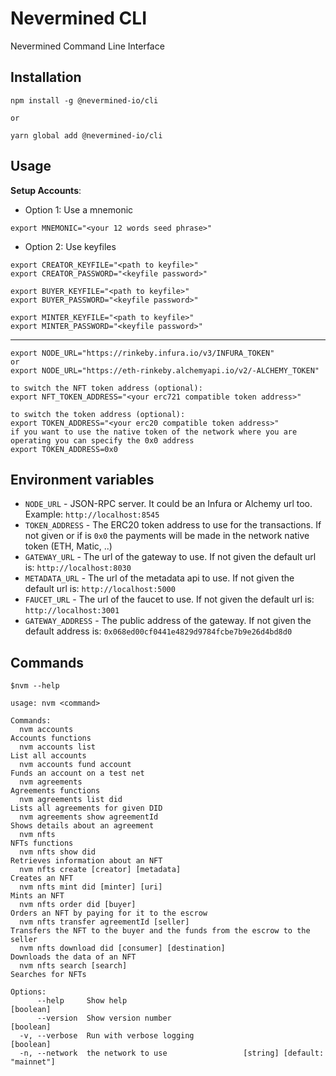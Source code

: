 # Nevermined CLI

Nevermined Command Line Interface

## Installation

```
npm install -g @nevermined-io/cli

or

yarn global add @nevermined-io/cli
```

## Usage

**Setup Accounts**:

- Option 1: Use a mnemonic

```
export MNEMONIC="<your 12 words seed phrase>"
```

- Option 2: Use keyfiles

```
export CREATOR_KEYFILE="<path to keyfile>"
export CREATOR_PASSWORD="<keyfile password>"

export BUYER_KEYFILE="<path to keyfile>"
export BUYER_PASSWORD="<keyfile password>"

export MINTER_KEYFILE="<path to keyfile>"
export MINTER_PASSWORD="<keyfile password>"
```

---

```
export NODE_URL="https://rinkeby.infura.io/v3/INFURA_TOKEN"
or
export NODE_URL="https://eth-rinkeby.alchemyapi.io/v2/-ALCHEMY_TOKEN"

to switch the NFT token address (optional):
export NFT_TOKEN_ADDRESS="<your erc721 compatible token address>"

to switch the token address (optional):
export TOKEN_ADDRESS="<your erc20 compatible token address>"
if you want to use the native token of the network where you are operating you can specify the 0x0 address
export TOKEN_ADDRESS=0x0
```


## Environment variables

* `NODE_URL` - JSON-RPC server. It could be an Infura or Alchemy url too. Example: `http://localhost:8545`
* `TOKEN_ADDRESS` - The ERC20 token address to use for the transactions. If not given or if is `0x0` the payments will be made in the network native token (ETH, Matic, ..)
* `GATEWAY_URL` - The url of the gateway to use. If not given the default url is: `http://localhost:8030`
* `METADATA_URL` - The url of the metadata api to use. If not given the default url is: `http://localhost:5000`
* `FAUCET_URL` - The url of the faucet to use. If not given the default url is: `http://localhost:3001`
* `GATEWAY_ADDRESS` - The public address of the gateway. If not given the default address is: `0x068ed00cf0441e4829d9784fcbe7b9e26d4bd8d0`


## Commands


```
$nvm --help

usage: nvm <command>

Commands:
  nvm accounts                                                      Accounts functions
  nvm accounts list                                                 List all accounts
  nvm accounts fund account                                         Funds an account on a test net
  nvm agreements                                                    Agreements functions
  nvm agreements list did                                           Lists all agreements for given DID
  nvm agreements show agreementId                                   Shows details about an agreement
  nvm nfts                                                          NFTs functions
  nvm nfts show did                                                 Retrieves information about an NFT
  nvm nfts create [creator] [metadata]                              Creates an NFT
  nvm nfts mint did [minter] [uri]                                  Mints an NFT
  nvm nfts order did [buyer]                                        Orders an NFT by paying for it to the escrow
  nvm nfts transfer agreementId [seller]                            Transfers the NFT to the buyer and the funds from the escrow to the seller
  nvm nfts download did [consumer] [destination]                    Downloads the data of an NFT
  nvm nfts search [search]                                          Searches for NFTs

Options:
      --help     Show help                                              [boolean]
      --version  Show version number                                    [boolean]
  -v, --verbose  Run with verbose logging                               [boolean]
  -n, --network  the network to use                 [string] [default: "mainnet"]
```
